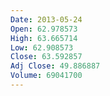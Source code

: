 ```yaml
---
Date: 2013-05-24
Open: 62.978573
High: 63.665714
Low: 62.908573
Close: 63.592857
Adj Close: 49.886887
Volume: 69041700
---
```

